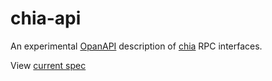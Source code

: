 # chia-api

An experimental [OpanAPI](https://www.openapis.org/) description of [chia](https://github.com/Chia-Network/chia-blockchain) RPC interfaces.

View [current spec](https://dkackman.github.io/chia-api/?urls.primaryName=Full%20Node)
